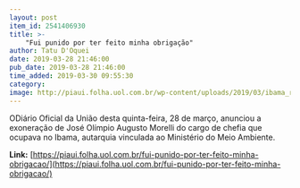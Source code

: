 ```yaml
---
layout: post
item_id: 2541406930
title: >-
    "Fui punido por ter feito minha obrigação"
author: Tatu D'Oquei
date: 2019-03-28 21:46:00
pub_date: 2019-03-28 21:46:00
time_added: 2019-03-30 09:55:30
category: 
image: http://piaui.folha.uol.com.br/wp-content/uploads/2019/03/ibama_redes_28032019.jpg
---
```


ODiário Oficial da União desta quinta-feira, 28 de março, anunciou a exoneração de José Olímpio Augusto Morelli do cargo de chefia que ocupava no Ibama, autarquia vinculada ao Ministério do Meio Ambiente.

**Link:** [https://piaui.folha.uol.com.br/fui-punido-por-ter-feito-minha-obrigacao/](https://piaui.folha.uol.com.br/fui-punido-por-ter-feito-minha-obrigacao/)

